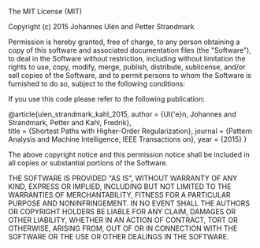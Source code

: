 The MIT License (MIT)

Copyright (c) 2015 Johannes Ulén and Petter Strandmark

Permission is hereby granted, free of charge, to any person obtaining a copy
of this software and associated documentation files (the "Software"), to deal
in the Software without restriction, including without limitation the rights
to use, copy, modify, merge, publish, distribute, sublicense, and/or sell
copies of the Software, and to permit persons to whom the Software is
furnished to do so, subject to the following conditions:

If you use this code please refer to the following publication:

@article{ulen_strandmark_kahl_2015,
	  author    = {Ul{\'e}n, Johannes and Strandmark, Petter and Kahl, Fredrik},	
  	title     = {Shortest Paths with Higher-Order Regularization},
  	journal   =	{Pattern Analysis and Machine Intelligence, IEEE Transactions on}, 
  	year      = {2015}
}

The above copyright notice and this permission notice shall be included in all
copies or substantial portions of the Software.

THE SOFTWARE IS PROVIDED "AS IS", WITHOUT WARRANTY OF ANY KIND, EXPRESS OR
IMPLIED, INCLUDING BUT NOT LIMITED TO THE WARRANTIES OF MERCHANTABILITY,
FITNESS FOR A PARTICULAR PURPOSE AND NONINFRINGEMENT. IN NO EVENT SHALL THE
AUTHORS OR COPYRIGHT HOLDERS BE LIABLE FOR ANY CLAIM, DAMAGES OR OTHER
LIABILITY, WHETHER IN AN ACTION OF CONTRACT, TORT OR OTHERWISE, ARISING FROM,
OUT OF OR IN CONNECTION WITH THE SOFTWARE OR THE USE OR OTHER DEALINGS IN THE
SOFTWARE.
